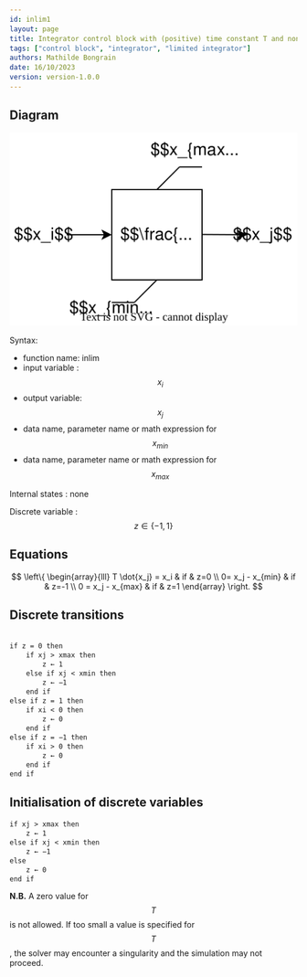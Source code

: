 ```yaml
---
id: inlim1
layout: page
title: Integrator control block with (positive) time constant T and non-windup limits on output
tags: ["control block", "integrator", "limited integrator"]
authors: Mathilde Bongrain
date: 16/10/2023
version: version-1.0.0
---
```


## Diagram

![integrator diagram](limitedIntegrator.svg)

Syntax:  

- function name: inlim
- input variable : $$x_i$$
- output variable: $$x_j$$
- data name, parameter name or math expression for $$x_{min}$$
- data name, parameter name or math expression for $$x_{max}$$

Internal states : none

Discrete variable : $$ z \in \{-1,1\} $$

## Equations

$$
 \left\{
    \begin{array}{lll}
         T \dot{x_j} = x_i & if & z=0 \\
        0= x_j - x_{min} & if & z=-1 \\
        0 = x_j - x_{max} & if & z=1
    \end{array}
\right.
$$

## Discrete transitions

```

if z = 0 then
    if xj > xmax then
        z ← 1
    else if xj < xmin then
        z ← −1
    end if
else if z = 1 then
    if xi < 0 then
        z ← 0
    end if
else if z = −1 then
    if xi > 0 then
        z ← 0
    end if
end if
```

## Initialisation of discrete variables

```
if xj > xmax then
    z ← 1
else if xj < xmin then
    z ← −1
else
    z ← 0
end if
```

**N.B.** A zero value for $$T$$ is not allowed. If too small a value is specified for $$T$$, the solver may encounter a singularity and the simulation may not proceed.